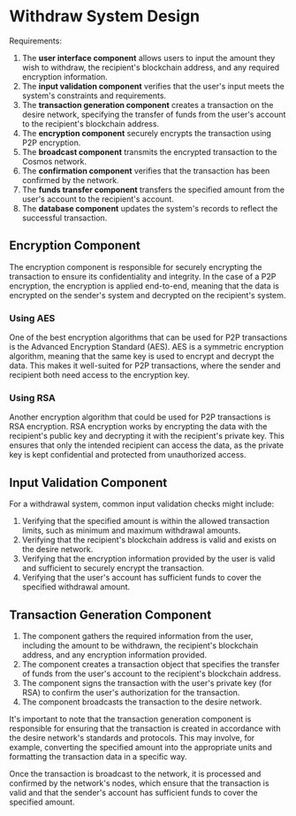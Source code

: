 # Withdraw System Design
Requirements:
1. The **user interface component** allows users to input the amount they wish to withdraw, the recipient's blockchain address, and any required encryption information.
2. The **input validation component** verifies that the user's input meets the system's constraints and requirements.
3. The **transaction generation component** creates a transaction on the desire network, specifying the transfer of funds from the user's account to the recipient's blockchain address.
4. The **encryption component** securely encrypts the transaction using P2P encryption.
5. The **broadcast component** transmits the encrypted transaction to the Cosmos network.
6. The **confirmation component** verifies that the transaction has been confirmed by the network.
7. The **funds transfer component** transfers the specified amount from the user's account to the recipient's account.
8. The **database component** updates the system's records to reflect the successful transaction.

## Encryption Component
The encryption component is responsible for securely encrypting the transaction to ensure its confidentiality and integrity. In the case of a P2P encryption, the encryption is applied end-to-end, meaning that the data is encrypted on the sender's system and decrypted on the recipient's system.
### Using AES
One of the best encryption algorithms that can be used for P2P transactions is the Advanced Encryption Standard (AES). AES is a symmetric encryption algorithm, meaning that the same key is used to encrypt and decrypt the data. This makes it well-suited for P2P transactions, where the sender and recipient both need access to the encryption key.

### Using RSA
Another encryption algorithm that could be used for P2P transactions is RSA encryption. RSA encryption works by encrypting the data with the recipient's public key and decrypting it with the recipient's private key. This ensures that only the intended recipient can access the data, as the private key is kept confidential and protected from unauthorized access.


## Input Validation Component
For a withdrawal system, common input validation checks might include:

1. Verifying that the specified amount is within the allowed transaction limits, such as minimum and maximum withdrawal amounts.
2. Verifying that the recipient's blockchain address is valid and exists on the desire network.
3. Verifying that the encryption information provided by the user is valid and sufficient to securely encrypt the transaction.
4. Verifying that the user's account has sufficient funds to cover the specified withdrawal amount.

## Transaction Generation Component

1. The component gathers the required information from the user, including the amount to be withdrawn, the recipient's blockchain address, and any encryption information provided.
2. The component creates a transaction object that specifies the transfer of funds from the user's account to the recipient's blockchain address.
3. The component signs the transaction with the user's private key (for RSA) to confirm the user's authorization for the transaction.
4. The component broadcasts the transaction to the desire network.

It's important to note that the transaction generation component is responsible for ensuring that the transaction is created in accordance with the desire network's standards and protocols.
This may involve, for example, converting the specified amount into the appropriate units and formatting the transaction data in a specific way.

Once the transaction is broadcast to the network, it is processed and confirmed by the network's nodes, which ensure that the transaction is valid and that the sender's account has sufficient funds to cover the specified amount.

